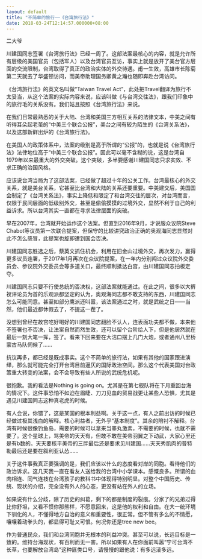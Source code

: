 ```yaml
---
layout: default
title: "不简单的旅行——《台湾旅行法》"
date: 2018-03-24T12:14:57.000000+08:00
---
```


二大爷

川建国同志签署《台湾旅行法》已经一周了。这部法案最核心的内容，就是允许所有层级的美国官员（包括军人）以及台湾官员互访，事实上就是放开了美台官方层面的交流限制，台湾取得了真正的政治实体的外交待遇。甫一生效，高雄市长陈菊第二天就去了华盛顿访问，而美帝助理国务卿黄之瀚也随即奔赴台湾访问。

《台湾旅行法》的英文名叫做“Taiwan Travel Act”，此处把Travel翻译为旅行不太妥当，从这个法案的实际内容来说，应该叫做《与台湾交往法》，跟我们印象中的旅行毛的关系没有。我们姑且按照《台湾旅行法》来说。

在我们日常最熟悉的关于大陆、台湾和美国三方相互关系的法律文本，中美之间有听得耳朵起老茧的“中美三个联合公报”，美台之间有较为陌生的《台湾关系法》，以及这部新鲜出炉的《台湾旅行法》。

在美国人的政策体系中，法案的级别是高于所谓的“公报”的，也就是说《台湾旅行法》法律地位高于“中美三个联合公报”。因此可以毫不含糊的说，这是台湾自1979年以来最重大的外交突破。这个突破，多半要感谢川建国同志只求实效、不求正确的治国风格。

应该说台湾当局为了这部法案，已经做了超过十年的公关工作。台湾最核心的外交关系，就是美台关系，它甚至比台湾和大陆的关系还要重要。中美建交后，美国国会制定了《台湾关系法》，事实上降低和限定了和台湾交往的层次，对台湾而言，仅限于民间层面的低级别外交，甚至是偷偷摸摸的过境外交，显然不利于自己的利益诉求。所以台湾其实一直都在寻求法律层面的突破。

早在2007年，台湾就开始运作这个法案。但直到2016年9月，才说服众议院Steve Chabot等议员第一次联合提案，但保守的比较讲究政治正确的奥观海同志显然对此不怎么感冒，此提案也旋即遭到国会否决。

川建国同志胜选之后，蔡英文抓住机会，利用在旧金山过境外交，再次发力，赢得更多议员连署，于2017年1月再次在众议院提案，在一年内分别闯过众议院外交委员会、参议院外交委员会等多道关口，最终顺利抵达白宫，由川建国同志拍板定夺。

川建国同志只要不行使总统的否决权，这部法案就能通过。在此之间，很多以大裤衩评论员为首的乐观派都坚定的认为，奥观海同志都不敢支持的东西，川建国同志怎么可能同意。甚至如部分鹰派还叫嚣，该法案通过之时，就是武统之日——当然，他们最近都休假去了，不提这一茬了。

没想到曾经在故宫吃好喝好的川建国同志翻脸不认人，连表面功夫都不做，本来他不签署也不否决，让法案自然而然生效，还可以留个台阶给人下，但是他居然就在最后一刻大笔一挥，签了。看来下回来要在大沽口摆上几门大炮，或者通州八里桥蒙古马队伺候了……

抗议再多，都已经是既成事实。这个不简单的旅行法，如果有其他的国家跟进演绎，那么就可能完全打开台湾目前逼仄的国际政治空间。那么这个代表美国对台政策重大转变的法案，会不会导致有些人所说的武统危机呢。

很抱歉。我的看法是Nothing is going on。尤其是在第七舰队将在下月重回台海的情况下。这件事恐怕不如迫在眉睫、刀刀见血的贸易战更让某些人恐惧，尤其是遇见川建国同志这种真老虎的时候。

有人会说，你错了，这是某国的根本利益啊。关于这一点，有人之前出访的时候已经做过极其浅白的解释。核心利益者，无外乎“基本制度”。其余的陪衬不解释。台湾有时候很像钓鱼岛，需要的时候可以拿来当睾丸激素，不需要的时候，也就不需要了。这个星球上，骂美帝的天天有，但敢不敢在美帝羽翼之下动武，大家心里还是有b数的。天天要核平美帝的三胖最后还是要求见川建国……天天秀肌肉的普特勒最后还是要在叙利亚认怂……

关于这件事我真正要强调的是，我们应该以什么的态度看对岸的同胞。看待他们的政治诉求。这几天我一直在看友人送给我的台湾中小学课本。感慨良多。所谓的血肉相连、同气连枝在台湾孩子的教科书中体现得特别明显。对整个中国历史、传统、现状的介绍，完全没有外人的心态，更没有站在外人的立场。

如果说有什么分歧，除了历史的纠葛，剩下的都是制度的裂痕。分家了的兄弟过得比你舒坦，又看不惯你那熊样，不愿意回来，这是他的权利和自由。在大一统环境下驯化的人，不懂得地方自治的意义和重要性，很正常。但不管有多么的不情愿，嚷嚷着动拳头的，都显得可耻又可恨。何况你还是tree new bee。

作为普通民众，我们和台湾同胞并无根本的利益冲突。甚至可以说，长远目标是一致的。维持台海现状，有百利而无一害。所以如果有人在你面前叫嚣“宁可台湾不长草，也要解放台湾岛”这种匪类口号，请慢慢的跟他说：有多远滚多远。

